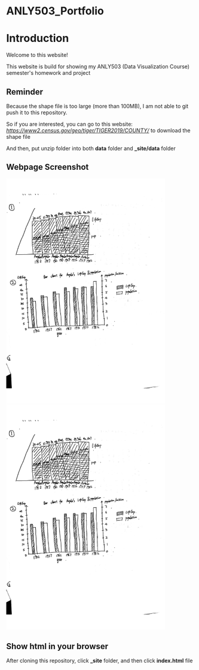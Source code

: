 # ANLY503_Portfolio

# Introduction

Welcome to this website!

This website is build for showing my ANLY503 (Data Visualization Course) semester's homework and project

## Reminder

Because the shape file is too large (more than 100MB), I am not able to git push it to this repository.

So if you are interested, you can go to this website: *https://www2.census.gov/geo/tiger/TIGER2019/COUNTY/* to download the shape file

And then, put unzip folder into both **data** folder and **_site/data** folder

## Webpage Screenshot

<img src="21.png" width="425"/> <img src="21.png" width="425"/> 

## Show html in your browser

After cloning this repository, click **_site** folder, and then click **index.html** file
